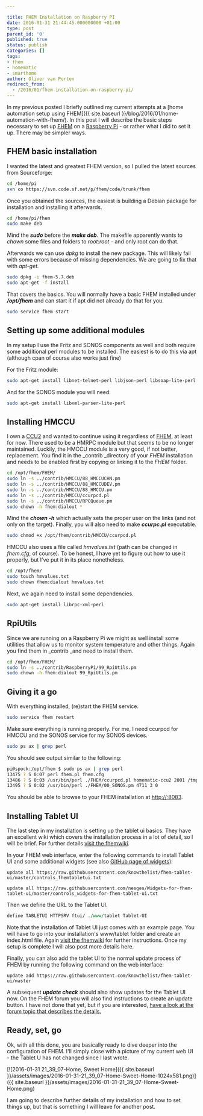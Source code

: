 ```yaml
---

title: FHEM Installation on Raspberry PI
date: 2016-01-31 21:44:45.000000000 +01:00
type: post
parent_id: '0'
published: true
status: publish
categories: []
tags:
- fhem
- homematic
- smarthome
author: Oliver van Porten
redirect_from:
  - /2016/01/fhem-installation-on-raspberry-pi/
---
```

In my previous posted I briefly outlined my current attempts at a [home automation setup using FHEM]({{ site.baseurl }}/blog/2016/01/home-automation-with-fhem/). In this post I will describe the basic steps necessary to set up [FHEM](http://fhem.de/fhem.html) on a [Raspberry Pi](https://www.raspberrypi.org/) - or rather what I did to set it up. There may be simpler ways.

FHEM basic installation
-----------------------

I wanted the latest and greatest FHEM version, so I pulled the latest sources from Sourceforge:

``` bash
cd /home/pi
svn co https://svn.code.sf.net/p/fhem/code/trunk/fhem
```

Once you obtained the sources, the easiest is building a Debian package for installation and installing it afterwards.

``` bash
cd /home/pi/fhem
sudo make deb
```

Mind the **_sudo_** before the **_make deb_**. The makefile apparently wants to _chown_ some files and folders to _root:root_ - and only root can do that.

Afterwards we can use _dpkg_ to install the new package. This will likely fail with some errors because of missing dependencies. We are going to fix that with _apt-get._

``` bash
sudo dpkg -i fhem-5.7.deb
sudo apt-get -f install
```

That covers the basics. You will normally have a basic FHEM installed under **_/opt/fhem_** and can start it if apt did not already do that for you.

``` bash
sudo service fhem start
```

Setting up some additional modules
----------------------------------

In my setup I use the Fritz and SONOS components as well and both require some additional perl modules to be installed. The easiest is to do this via apt (although cpan of course also works just fine)

For the Fritz module:

``` bash
sudo apt-get install libnet-telnet-perl libjson-perl libsoap-lite-perl
```

And for the SONOS module you will need:

``` bash
sudo apt-get install libxml-parser-lite-perl
```

Installing HMCCU
----------------

I own a [CCU2](http://www.eq-3.de/produkt-detail-zentralen-und-gateways/items/homematic-zentrale-ccu-2.html) and wanted to continue using it regardless of [FHEM](http://fhem.de/fhem.html), at least for now. There used to be a HMRPC module but that seems to be no longer maintained. Luckily, the HMCCU module is a very good, if not better, replacement. You find it in the _contrib _directory of your _FHEM_ installation and needs to be enabled first by copying or linking it to the _FHEM_ folder.

``` bash
cd /opt/fhem/FHEM/
sudo ln -s ../contrib/HMCCU/88_HMCCUCHN.pm
sudo ln -s ../contrib/HMCCU/88_HMCCUDEV.pm
sudo ln -s ../contrib/HMCCU/88_HMCCU.pm
sudo ln -s ../contrib/HMCCU/ccurpcd.pl
sudo ln -s ../contrib/HMCCU/RPCQueue.pm
sudo chown -h fhem:dialout *
```

Mind the **_chown -h_** which actually sets the proper user on the links (and not only on the target). Finally, you will also need to make **_ccurpc.pl_** executable.

``` bash
sudo chmod +x /opt/fhem/contrib/HMCCU/ccurpcd.pl
```

HMCCU also uses a file called _hmvalues.txt_ (path can be changed in _fhem.cfg_, of course). To be honest, I have yet to figure out how to use it properly, but I've put it in its place nonetheless.

``` bash
cd /opt/fhem/
sudo touch hmvalues.txt
sudo chown fhem:dialout hmvalues.txt
```

Next, we again need to install some dependencies.

``` bash
sudo apt-get install librpc-xml-perl
```

RpiUtils
--------

Since we are running on a Raspberry Pi we might as well install some utilities that allow us to monitor system temperature and other things. Again you find them in _contrib _and need to install them.

``` bash
cd /opt/fhem/FHEM/
sudo ln -s ../contrib/RaspberryPi/99_RpiUtils.pm
sudo chown -h fhem:dialout 99_RpiUtils.pm
```

Giving it a go
--------------

With everything installed, (re)start the FHEM service.

``` bash
sudo service fhem restart
```

Make sure everything is running properly. For me, I need ccurpcd for HMCCU and the SONOS service for my SONOS devices.

``` bash
sudo ps ax | grep perl
```

You should see output similar to the following:

``` bash
pi@spock:/opt/fhem $ sudo ps ax | grep perl
13475 ? S 0:07 perl fhem.pl fhem.cfg
13486 ? S 0:03 /usr/bin/perl ./FHEM/ccurpcd.pl homematic-ccu2 2001 /tmp/ccuqueue_2001 ./log/ccurpcd_2001.log
13495 ? S 0:02 /usr/bin/perl ./FHEM/00_SONOS.pm 4711 3 0
```

You should be able to browse to your FHEM installation at [http://<yourhost>:8083](http://<yourhost>:8083).

Installing Tablet UI
--------------------

The last step in my installation is setting up the tablet ui basics. They have an excellent wiki which covers the installation process in a lot of detail, so I will be brief. For further details [visit the fhemwiki](http://www.fhemwiki.de/wiki/FHEM_Tablet_UI).

In your FHEM web interface, enter the following commands to install Tablet UI and some additional widgets (see also [GitHub page of widgets](https://github.com/nesges/Widgets-for-fhem-tablet-ui/wiki/Installation)):

``` text
update all https://raw.githubusercontent.com/knowthelist/fhem-tablet-ui/master/controls_fhemtabletui.txt

update all https://raw.githubusercontent.com/nesges/Widgets-for-fhem-tablet-ui/master/controls_widgets-for-fhem-tablet-ui.txt
```

Then we define the URL to the Tablet UI.

``` perl
define TABLETUI HTTPSRV ftui/ ./www/tablet Tablet-UI
```

Note that the installation of Tablet UI just comes with an example page. You will have to go into your installation's www/tablet folder and create an index.html file. Again [visit the fhemwiki](http://www.fhemwiki.de/wiki/FHEM_Tablet_UI) for further instructions. Once my setup is complete I will also post more details here.

Finally, you can also add the tablet UI to the normal update process of FHEM by running the following command on the web interface:

``` text
update add https://raw.githubusercontent.com/knowthelist/fhem-tablet-ui/master
```

A subsequent _**update check**_ should also show updates for the Tablet UI now. On the FHEM forum you will also find instructions to create an update button. I have not done that yet, but if you are interested, [have a look at the forum topic that describes the details.](http://forum.fhem.de/index.php/topic,34233.msg287146.html#msg287146)

Ready, set, go
--------------

Ok, with all this done, you are basically ready to dive deeper into the configuration of FHEM. I'll simply close with a picture of my current web UI - the Tablet U has not changed since I last wrote.

[![2016-01-31 21_39_07-Home, Sweet Home]({{ site.baseurl }}/assets/images/2016-01-31-21_39_07-Home-Sweet-Home-1024x581.png)]({{ site.baseurl }}/assets/images/2016-01-31-21_39_07-Home-Sweet-Home.png)

I am going to describe further details of my installation and how to set things up, but that is something I will leave for another post.